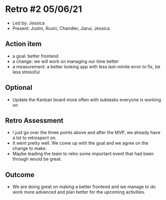 # Retro #2 05/06/21

* Led by: Jessica
* Present: Justin, Ruxin, Chandler, Jiarui, Jessica

## Action item

* a goal: better frontend
* a change: we will work on managing our time better
* a measurement: a better looking app with less last-minite error to fix, be less stressful 

## Optional

* Update the Kanban board more often with subtasks everyone is working on

## Retro Assessment

* I just go over the three points above and after the MVP, we already have a lot to retrospect on. 
* It went pretty well. We come up with the goal and we agree on the change to make. 
* Maybe leading the team to retro some important event that had been through would be great. 

## Outcome
* We are doing great on making a better frontend and we manage to do work more advanced and plan better for the upcoming activities. 
